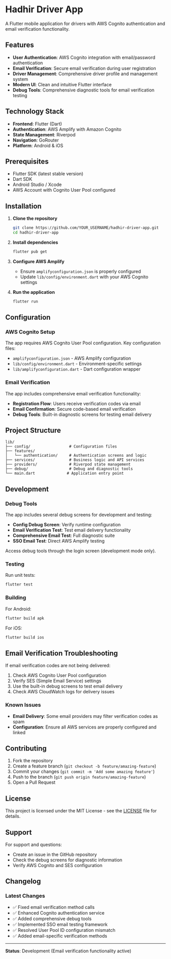 # Hadhir Driver App

A Flutter mobile application for drivers with AWS Cognito authentication and email verification functionality.

## Features

- **User Authentication**: AWS Cognito integration with email/password authentication
- **Email Verification**: Secure email verification during user registration
- **Driver Management**: Comprehensive driver profile and management system
- **Modern UI**: Clean and intuitive Flutter interface
- **Debug Tools**: Comprehensive diagnostic tools for email verification testing

## Technology Stack

- **Frontend**: Flutter (Dart)
- **Authentication**: AWS Amplify with Amazon Cognito
- **State Management**: Riverpod
- **Navigation**: GoRouter
- **Platform**: Android & iOS

## Prerequisites

- Flutter SDK (latest stable version)
- Dart SDK
- Android Studio / Xcode
- AWS Account with Cognito User Pool configured

## Installation

1. **Clone the repository**
   ```bash
   git clone https://github.com/YOUR_USERNAME/hadhir-driver-app.git
   cd hadhir-driver-app
   ```

2. **Install dependencies**
   ```bash
   flutter pub get
   ```

3. **Configure AWS Amplify**
   - Ensure `amplifyconfiguration.json` is properly configured
   - Update `lib/config/environment.dart` with your AWS Cognito settings

4. **Run the application**
   ```bash
   flutter run
   ```

## Configuration

### AWS Cognito Setup

The app requires AWS Cognito User Pool configuration. Key configuration files:

- `amplifyconfiguration.json` - AWS Amplify configuration
- `lib/config/environment.dart` - Environment-specific settings
- `lib/amplifyconfiguration.dart` - Dart configuration wrapper

### Email Verification

The app includes comprehensive email verification functionality:

- **Registration Flow**: Users receive verification codes via email
- **Email Confirmation**: Secure code-based email verification
- **Debug Tools**: Built-in diagnostic screens for testing email delivery

## Project Structure

```
lib/
├── config/                 # Configuration files
├── features/
│   └── authentication/     # Authentication screens and logic
├── services/               # Business logic and API services
├── providers/              # Riverpod state management
├── debug/                  # Debug and diagnostic tools
└── main.dart              # Application entry point
```

## Development

### Debug Tools

The app includes several debug screens for development and testing:

- **Config Debug Screen**: Verify runtime configuration
- **Email Verification Test**: Test email delivery functionality
- **Comprehensive Email Test**: Full diagnostic suite
- **SSO Email Test**: Direct AWS Amplify testing

Access debug tools through the login screen (development mode only).

### Testing

Run unit tests:
```bash
flutter test
```

### Building

For Android:
```bash
flutter build apk
```

For iOS:
```bash
flutter build ios
```

## Email Verification Troubleshooting

If email verification codes are not being delivered:

1. Check AWS Cognito User Pool configuration
2. Verify SES (Simple Email Service) settings
3. Use the built-in debug screens to test email delivery
4. Check AWS CloudWatch logs for delivery issues

### Known Issues

- **Email Delivery**: Some email providers may filter verification codes as spam
- **Configuration**: Ensure all AWS services are properly configured and linked

## Contributing

1. Fork the repository
2. Create a feature branch (`git checkout -b feature/amazing-feature`)
3. Commit your changes (`git commit -m 'Add some amazing feature'`)
4. Push to the branch (`git push origin feature/amazing-feature`)
5. Open a Pull Request

## License

This project is licensed under the MIT License - see the [LICENSE](LICENSE) file for details.

## Support

For support and questions:

- Create an issue in the GitHub repository
- Check the debug screens for diagnostic information
- Verify AWS Cognito and SES configuration

## Changelog

### Latest Changes

- ✅ Fixed email verification method calls
- ✅ Enhanced Cognito authentication service
- ✅ Added comprehensive debug tools
- ✅ Implemented SSO email testing framework
- ✅ Resolved User Pool ID configuration mismatch
- ✅ Added email-specific verification methods

---

**Status**: Development (Email verification functionality active)
